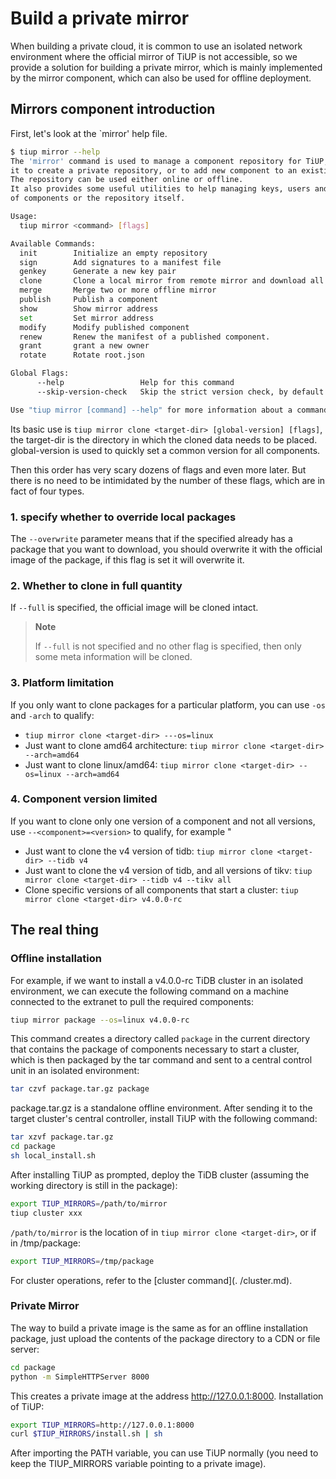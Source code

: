 # Build a private mirror

When building a private cloud, it is common to use an isolated network environment where the official mirror of TiUP is not accessible, so we provide a solution for building a private mirror, which is mainly implemented by the mirror component, which can also be used for offline deployment.

## Mirrors component introduction

First, let's look at the `mirror' help file.

```bash
$ tiup mirror --help
The 'mirror' command is used to manage a component repository for TiUP, you can use
it to create a private repository, or to add new component to an existing repository.
The repository can be used either online or offline.
It also provides some useful utilities to help managing keys, users and versions
of components or the repository itself.

Usage:
  tiup mirror <command> [flags]

Available Commands:
  init        Initialize an empty repository
  sign        Add signatures to a manifest file
  genkey      Generate a new key pair
  clone       Clone a local mirror from remote mirror and download all selected components
  merge       Merge two or more offline mirror
  publish     Publish a component
  show        Show mirror address
  set         Set mirror address
  modify      Modify published component
  renew       Renew the manifest of a published component.
  grant       grant a new owner
  rotate      Rotate root.json

Global Flags:
      --help                 Help for this command
      --skip-version-check   Skip the strict version check, by default a version must be a valid SemVer string

Use "tiup mirror [command] --help" for more information about a command.
```

Its basic use is `tiup mirror clone <target-dir> [global-version] [flags]`, the target-dir is the directory in which the cloned data needs to be placed. global-version is used to quickly set a common version for all components.

Then this order has very scary dozens of flags and even more later. But there is no need to be intimidated by the number of these flags, which are in fact of four types.

### 1. specify whether to override local packages

The `--overwrite` parameter means that if the specified <target-dir> already has a package that you want to download, you should overwrite it with the official image of the package, if this flag is set it will overwrite it.

### 2. Whether to clone in full quantity

If `--full` is specified, the official image will be cloned intact.

> **Note**
>
> If `--full` is not specified and no other flag is specified, then only some meta information will be cloned.

### 3. Platform limitation

If you only want to clone packages for a particular platform, you can use `-os` and `-arch` to qualify:
- `tiup mirror clone <target-dir> ---os=linux`
- Just want to clone amd64 architecture: `tiup mirror clone <target-dir> --arch=amd64`
- Just want to clone linux/amd64: `tiup mirror clone <target-dir> --os=linux --arch=amd64`

### 4. Component version limited

If you want to clone only one version of a component and not all versions, use `--<component>=<version>` to qualify, for example "
- Just want to clone the v4 version of tidb: `tiup mirror clone <target-dir> --tidb v4`
- Just want to clone the v4 version of tidb, and all versions of tikv: `tiup mirror clone <target-dir> --tidb v4 --tikv all` 
- Clone specific versions of all components that start a cluster: `tiup mirror clone <target-dir> v4.0.0-rc`

## The real thing

### Offline installation

For example, if we want to install a v4.0.0-rc TiDB cluster in an isolated environment, we can execute the following command on a machine connected to the extranet to pull the required components:

```bash
tiup mirror package --os=linux v4.0.0-rc
```

This command creates a directory called `package` in the current directory that contains the package of components necessary to start a cluster, which is then packaged by the tar command and sent to a central control unit in an isolated environment:

```bash
tar czvf package.tar.gz package
```

package.tar.gz is a standalone offline environment. After sending it to the target cluster's central controller, install TiUP with the following command:

```bash
tar xzvf package.tar.gz
cd package
sh local_install.sh
```

After installing TiUP as prompted, deploy the TiDB cluster (assuming the working directory is still in the package):

```bash
export TIUP_MIRRORS=/path/to/mirror
tiup cluster xxx
```

`/path/to/mirror` is the location of <target-dir> in `tiup mirror clone <target-dir>`, or if in /tmp/package:
```bash
export TIUP_MIRRORS=/tmp/package
```

For cluster operations, refer to the [cluster command](. /cluster.md).

### Private Mirror

The way to build a private image is the same as for an offline installation package, just upload the contents of the package directory to a CDN or file server:

```bash
cd package
python -m SimpleHTTPServer 8000
```

This creates a private image at the address http://127.0.0.1:8000. Installation of TiUP:

```bash
export TIUP_MIRRORS=http://127.0.0.1:8000
curl $TIUP_MIRRORS/install.sh | sh
```

After importing the PATH variable, you can use TiUP normally (you need to keep the TIUP_MIRRORS variable pointing to a private image).
